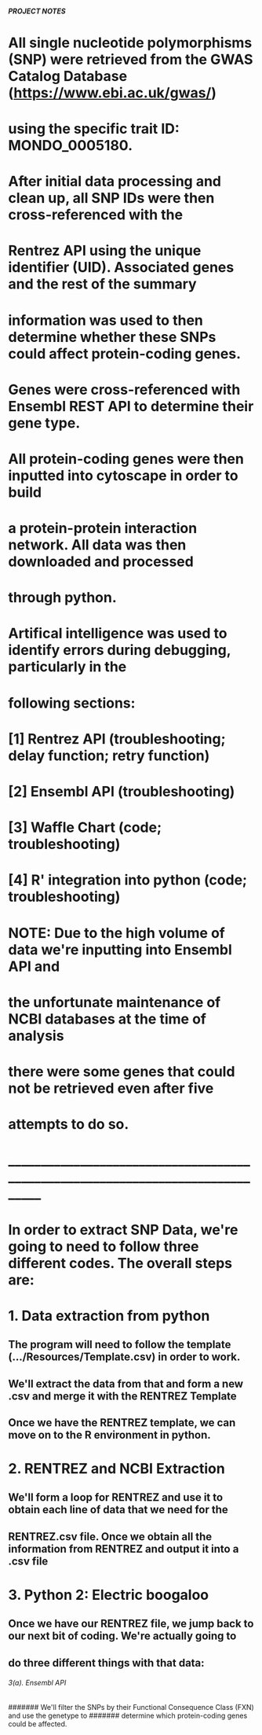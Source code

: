 ##### PROJECT NOTES ####
# All single nucleotide polymorphisms (SNP) were retrieved from the GWAS Catalog Database (https://www.ebi.ac.uk/gwas/)
# using the specific trait ID: MONDO_0005180. 

# After initial data processing and clean up, all SNP IDs were then cross-referenced with the
# Rentrez API using the unique identifier (UID). Associated genes and the rest of the summary
# information was used to then determine whether these SNPs could affect protein-coding genes.
# Genes were cross-referenced with Ensembl REST API to determine their gene type. 

# All protein-coding genes were then inputted into cytoscape in order to build
# a protein-protein interaction network. All data was then downloaded and processed
# through python.

# Artifical intelligence was used to identify errors during debugging, particularly in the
# following sections:
# [1] Rentrez API (troubleshooting; delay function; retry function)
# [2] Ensembl API (troubleshooting)
# [3] Waffle Chart (code; troubleshooting)
# [4] R' integration into python (code; troubleshooting)

# NOTE: Due to the high volume of data we're inputting into Ensembl API and 
# the unfortunate maintenance of NCBI databases at the time of analysis
# there were some genes that could not be retrieved even after five
# attempts to do so. 
# _______________________________________________________________________________

# In order to extract SNP Data, we're going to need to follow three different codes. The overall steps are:

# 1. Data extraction from python
## The program will need to follow the template (.../Resources/Template.csv) in order to work. 
## We'll extract the data from that and form a new .csv and merge it with the RENTREZ Template
## Once we have the RENTREZ template, we can move on to the R environment in python.

# 2. RENTREZ and NCBI Extraction
## We'll form a loop for RENTREZ and use it to obtain each line of data that we need for the
## RENTREZ.csv file. Once we obtain all the information from RENTREZ and output it into a .csv file

# 3. Python 2: Electric boogaloo
## Once we have our RENTREZ file, we jump back to our next bit of coding. We're actually going to
## do three different things with that data:

###### 3(a). Ensembl API
####### We'll filter the SNPs by their Functional Consequence Class (FXN) and use the genetype to
####### determine which protein-coding genes could be affected.

